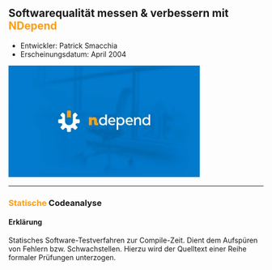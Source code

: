 ## Softwarequalität messen & verbessern mit <span style="color: #FE9D0E">NDepend</span>

- Entwickler: Patrick Smacchia
- Erscheinungsdatum: April 2004

![NDepend Logo](/images/full_logo.jpg)

---

### <span style="color: #FE9D0E">Statische</span> Codeanalyse

#### Erklärung
Statisches Software-Testverfahren zur Compile-Zeit. Dient dem Aufspüren von Fehlern bzw. Schwachstellen. Hierzu wird der Quelltext einer Reihe formaler Prüfungen unterzogen.

